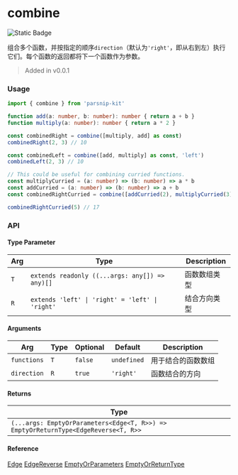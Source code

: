 # combine
![Static Badge](https://img.shields.io/badge/Coverage-100.00%-FF8C00)
      
组合多个函数，并按指定的顺序`direction`（默认为`'right'`，即从右到左）执行它们。每个函数的返回都将下一个函数作为参数。

> Added in v0.0.1



### Usage

```typescript
import { combine } from 'parsnip-kit'

function add(a: number, b: number): number { return a + b }
function multiply(a: number): number { return a * 2 }

const combinedRight = combine([multiply, add] as const)
combinedRight(2, 3) // 10

const combinedLeft = combine([add, multiply] as const, 'left')
combinedLeft(2, 3) // 10

// This could be useful for combining curried functions.
const multiplyCurried = (a: number) => (b: number) => a * b
const addCurried = (a: number) => (b: number) => a + b
const combinedRightCurried = combine([addCurried(2), multiplyCurried(3)] as const)

combinedRightCurried(5) // 17
```


### API

#### Type Parameter

| Arg | Type | Description |
| --- | --- | --- |
| `T` | `extends readonly ((...args: any[]) => any)[]` | 函数数组类型  |
| `R` | `extends 'left' \| 'right' = 'left' \| 'right'` | 结合方向类型  |

#### Arguments

| Arg | Type | Optional | Default | Description |
| --- | --- | --- | --- | --- |
| `functions` | `T` | `false` | `undefined` | 用于结合的函数数组  |
| `direction` | `R` | `true` | `'right'` | 函数结合的方向  |

#### Returns

| Type |
| ---  |
| `(...args: EmptyOrParameters<Edge<T, R>>) => EmptyOrReturnType<EdgeReverse<T, R>>`  |

#### Reference

[Edge](../common/types#edge) [EdgeReverse](../common/types#edgereverse) [EmptyOrParameters](../common/types#emptyorparameters) [EmptyOrReturnType](../common/types#emptyorreturntype)